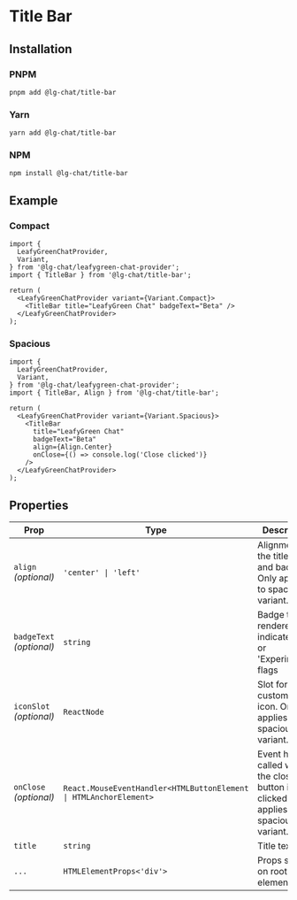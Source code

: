 # Title Bar

## Installation

### PNPM

```shell
pnpm add @lg-chat/title-bar
```

### Yarn

```shell
yarn add @lg-chat/title-bar
```

### NPM

```shell
npm install @lg-chat/title-bar
```

## Example

### Compact

```tsx
import {
  LeafyGreenChatProvider,
  Variant,
} from '@lg-chat/leafygreen-chat-provider';
import { TitleBar } from '@lg-chat/title-bar';

return (
  <LeafyGreenChatProvider variant={Variant.Compact}>
    <TitleBar title="LeafyGreen Chat" badgeText="Beta" />
  </LeafyGreenChatProvider>
);
```

### Spacious

```tsx
import {
  LeafyGreenChatProvider,
  Variant,
} from '@lg-chat/leafygreen-chat-provider';
import { TitleBar, Align } from '@lg-chat/title-bar';

return (
  <LeafyGreenChatProvider variant={Variant.Spacious}>
    <TitleBar
      title="LeafyGreen Chat"
      badgeText="Beta"
      align={Align.Center}
      onClose={() => console.log('Close clicked')}
    />
  </LeafyGreenChatProvider>
);
```

## Properties

| Prop                     | Type                                                              | Description                                                                              | Default    |
| ------------------------ | ----------------------------------------------------------------- | ---------------------------------------------------------------------------------------- | ---------- |
| `align` _(optional)_     | `'center' \| 'left'`                                              | Alignment of the title text and badge. Only applies to spacious variant.                 | `'center'` |
| `badgeText` _(optional)_ | `string`                                                          | Badge text rendered to indicate 'Beta' or 'Experimental' flags                           |            |
| `iconSlot` _(optional)_  | `ReactNode`                                                       | Slot for custom close icon. Only applies to spacious variant.                            |            |
| `onClose` _(optional)_   | `React.MouseEventHandler<HTMLButtonElement \| HTMLAnchorElement>` | Event handler called when the close button is clicked. Only applies to spacious variant. |            |
| `title`                  | `string`                                                          | Title text                                                                               |            |
| `...`                    | `HTMLElementProps<'div'>`                                         | Props spread on root element                                                             |            |
